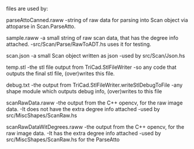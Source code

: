 files are used by:

parseAttoCanned.raww
-string of raw data for parsing into Scan object via attoparse in Scan.ParseAtto.

sample.raww
-a small string of raw scan data, that has the degree info attached.
-src/Scan/Parse/RawToADT.hs uses it for testing.

scan.json
-a small Scan object written as json
-used by src/Scan/Json.hs

temp.stl
-the stl file output from TriCad.StlFileWriter
-so any code that outputs the final stl file, (over)writes this file.

debug.txt
-the output from TriCad.StlFileWriter.writeStlDebugToFile
-any shape module which outputs debug info, (over)writes to this file

scanRawData.raww
-the output from the C++ opencv, for the raw image data.
-It does not have the extra degree info attached
-used by src/MiscShapes/ScanRaw.hs

scanRawDataWitDegrees.raww
-the output from the C++ opencv, for the raw image data.
-It has the extra degree info attached
-used by src/MiscShapes/ScanRaw.hs for the ParseAtto